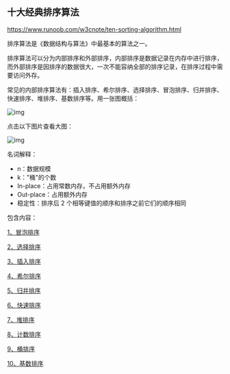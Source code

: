 ## 十大经典排序算法

https://www.runoob.com/w3cnote/ten-sorting-algorithm.html

排序算法是《数据结构与算法》中最基本的算法之一。

排序算法可以分为内部排序和外部排序，内部排序是数据记录在内存中进行排序，而外部排序是因排序的数据很大，一次不能容纳全部的排序记录，在排序过程中需要访问外存。

常见的内部排序算法有：插入排序、希尔排序、选择排序、冒泡排序、归并排序、快速排序、堆排序、基数排序等。用一张图概括：

![img](https://www.runoob.com/wp-content/uploads/2019/03/sort.png)

点击以下图片查看大图：

![img](D:\Notes\raw_images_2\0B319B38-B70E-4118-B897-74EFA7E368F9.png)

名词解释：

- n：数据规模
- k："桶"的个数
- In-place：占用常数内存，不占用额外内存
- Out-place：占用额外内存
- 稳定性：排序后 2 个相等键值的顺序和排序之前它们的顺序相同


包含内容：

[1、冒泡排序](https://www.runoob.com/w3cnote/bubble-sort.html)

[2、选择排序](https://www.runoob.com/w3cnote/selection-sort.html)

[3、插入排序](https://www.runoob.com/w3cnote/insertion-sort.html)

[4、希尔排序](https://www.runoob.com/w3cnote/shell-sort.html)

[5、归并排序](https://www.runoob.com/w3cnote/merge-sort.html)

[6、快速排序](https://www.runoob.com/w3cnote/quick-sort-2.html)

[7、堆排序](https://www.runoob.com/w3cnote/heap-sort.html)

[8、计数排序](https://www.runoob.com/w3cnote/counting-sort.html)

[9、桶排序](https://www.runoob.com/w3cnote/bucket-sort.html)

[10、基数排序](https://www.runoob.com/w3cnote/radix-sort.html)